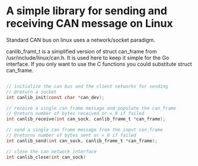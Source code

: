 # A simple library for sending and receiving CAN message on Linux

Standard CAN bus on linux uses a network/socket paradigm.

canlib_framt_t is a simplified version of struct can_frame from /usr/include/linux/can.h. It is used here to keep it simple for the Go interface. If you only want to use the C functions you could substitute struct can_frame.

```c

// initialize the can bus and the client networks for sending
// @return a socket
int canlib_init(const char *can_dev);

// receive a single can frame message and populate the can_frame
// @return number of bytes received or < 0 if failed
int canlib_receive(int can_sock, canlib_frame_t *can_frame);

// send a single can frame message from the input can_frame
// @returns number of bytes sent or < 0 if failed
int canlib_send(int can_sock, canlib_frame_t *can_frame);

// close the can network interface
int canlib_close(int can_sock)

```

